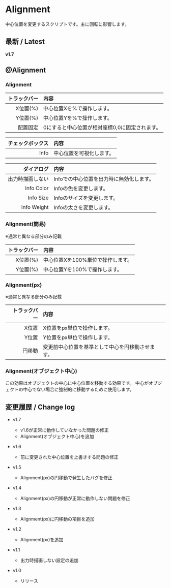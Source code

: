 
# Alignment

中心位置を変更するスクリプトです。主に回転に影響します。

## 最新 / Latest

**v1.7**


## @Alignment

### Alignment

| トラックバー | 内容 |
| -: | :- |
| X位置(%) | 中心位置Xを%で操作します。 |
| Y位置(%) | 中心位置Yを%で操作します。 |
| 配置固定 | 0にすると中心位置が相対座標0,0に固定されます。 |

| チェックボックス | 内容 |
| -: | :- |
| Info | 中心位置を可視化します。 |

| ダイアログ | 内容 |
| -: | :- |
| 出力時描画しない | Infoでの中心位置を出力時に無効化します。 |
| Info Color | Infoの色を変更します。 |
| Info Size | Infoのサイズを変更します。 |
| Info Weight | Infoの太さを変更します。 |



### Alignment(簡易)

※通常と異なる部分のみ記載

| トラックバー | 内容 |
| -: | :- |
| X位置(%) | 中心位置Xを100%単位で操作します。 |
| Y位置(%) | 中心位置Yを100%で操作します。 |


### Alignment(px) 

※通常と異なる部分のみ記載

| トラックバー | 内容 |
| -: | :- |
| X位置 | X位置をpx単位で操作します。 |
| Y位置 | Y位置をpx単位で操作します。 |
| 円移動 | 変更前中心位置を基準として中心を円移動させます。 |


### Alignment(オブジェクト中心) 

この効果はオブジェクトの中心に中心位置を移動する効果です。
中心がオブジェクトの中心でない場合に強制的に移動するために使用します。


## 変更履歴 / Change log

- v1.7
    - v1.6が正常に動作していなかった問題の修正
    - Alignment(オブジェクト中心)を追加

- v1.6
    - 前に変更された中心位置を上書きする問題の修正

- v1.5
    - Alignment(px)の円移動で発生したバグを修正

- v1.4
    - Alignment(px)の円移動が正常に動作しない問題を修正

- v1.3
    - Alignment(px)に円移動の項目を追加

- v1.2
    - Alignment(px)を追加

- v1.1
    - 出力時描画しない設定の追加

- v1.0
    - リリース
